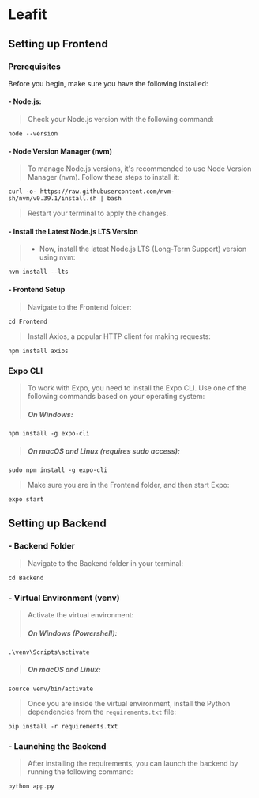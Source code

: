 
# Leafit

## Setting up Frontend

### Prerequisites

Before you begin, make sure you have the following installed:

#### - Node.js: 
> Check your Node.js version with the following command:
```
node --version
```
#### - Node Version Manager (nvm)
>To manage Node.js versions, it's recommended to use Node Version Manager (nvm).
>  Follow these steps to install it:
```
curl -o- https://raw.githubusercontent.com/nvm-sh/nvm/v0.39.1/install.sh | bash
```
> Restart your terminal to apply the changes.
#### - Install the Latest Node.js LTS Version
> - Now, install the latest Node.js LTS (Long-Term Support) version using nvm:
```
nvm install --lts
```
#### - Frontend Setup
> Navigate to the Frontend folder:
```
cd Frontend
``` 
> Install Axios, a popular HTTP client for making requests:
```
npm install axios
``` 
### Expo CLI
>To work with Expo, you need to install the Expo CLI. Use one of the following commands based on your operating system:
> ##### On Windows: 
```
npm install -g expo-cli
``` 
>##### On macOS and Linux (requires sudo access):
```
sudo npm install -g expo-cli
```
> Make sure you are in the Frontend folder, and then start Expo:
```
expo start
```
## Setting up Backend
### - Backend Folder
> Navigate to the Backend folder in your terminal:
```
cd Backend
```
### - Virtual Environment (venv)
> Activate the virtual environment:
> ##### On Windows (Powershell):
```
.\venv\Scripts\activate
```
>##### On macOS and Linux:
```
source venv/bin/activate
```
> Once you are inside the virtual environment, install the Python dependencies from the `requirements.txt` file:
```
pip install -r requirements.txt
```
### - Launching the Backend
> After installing the requirements, you can launch the backend by running the following command:
```
python app.py
```
